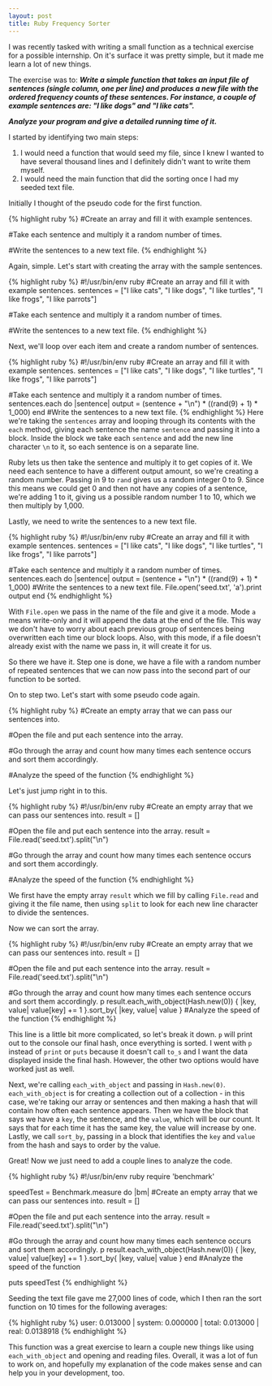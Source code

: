 ```yaml
---
layout: post
title: Ruby Frequency Sorter
---
```

I was recently tasked with writing a small function as a technical exercise for a possible internship.  On it's surface it was pretty simple, but it made me learn a lot of new things.

The exercise was to:
***Write a simple function that takes an input file of sentences (single column, one per line) and produces a new file with the ordered frequency counts of these sentences.  For instance, a couple of example sentences are: "I like dogs" and "I like cats".***

***Analyze your program and give a detailed running time of it.***

I started by identifying two main steps:

1. I would need a function that would seed my file, since I knew I wanted to have several thousand lines and I definitely didn't want to write them myself.
2. I would need the main function that did the sorting once I had my seeded text file.

Initially I thought of the pseudo code for the first function.

{% highlight ruby %}
#Create an array and fill it with example sentences.

#Take each sentence and multiply it a random number of times.

#Write the sentences to a new text file.
{% endhighlight %}

Again, simple. Let's start with creating the array with the sample sentences.

{% highlight ruby %}
#!/usr/bin/env ruby
#Create an array and fill it with example sentences.
sentences = ["I like cats", "I like dogs", "I like turtles", "I like frogs", "I like parrots"]

#Take each sentence and multiply it a random number of times.

#Write the sentences to a new text file.
{% endhighlight %}

Next, we'll loop over each item and create a random number of sentences.

{% highlight ruby %}
#!/usr/bin/env ruby
#Create an array and fill it with example sentences.
sentences = ["I like cats", "I like dogs", "I like turtles", "I like frogs", "I like parrots"]

#Take each sentence and multiply it a random number of times.
sentences.each do |sentence|
  output = (sentence + "\n") * ((rand(9) + 1) * 1_000)
end
#Write the sentences to a new text file.
{% endhighlight %}
Here we're taking the `sentences` array and looping through its contents with the `each` method, giving each sentence the name `sentence` and passing it into a block.  Inside the block we take each `sentence` and add the new line character `\n` to it, so each sentence is on a separate line.

Ruby lets us then take the sentence and multiply it to get copies of it.  We need each sentence to have a different output amount, so we're creating a random number.  Passing in 9 to `rand` gives us a random integer 0 to 9.  Since this means we could get 0 and then not have any copies of a sentence, we're adding 1 to it, giving us a possible random number 1 to 10, which we then multiply by 1,000.

Lastly, we need to write the sentences to a new text file.

{% highlight ruby %}
#!/usr/bin/env ruby
#Create an array and fill it with example sentences.
sentences = ["I like cats", "I like dogs", "I like turtles", "I like frogs", "I like parrots"]

#Take each sentence and multiply it a random number of times.
sentences.each do |sentence|
  output = (sentence + "\n") * ((rand(9) + 1) * 1_000)
#Write the sentences to a new text file.
  File.open('seed.txt', 'a').print output
end
{% endhighlight %}

With `File.open` we pass in the name of the file and give it a mode.  Mode `a` means write-only and it will append the data at the end of the file.  This way we don't have to worry about each previous group of sentences being overwritten each time our block loops.  Also, with this mode, if a file doesn't already exist with the name we pass in, it will create it for us.

So there we have it.  Step one is done, we have a file with a random number of repeated sentences that we can now pass into the second part of our function to be sorted.


On to step two.  Let's start with some pseudo code again.

{% highlight ruby %}
#Create an empty array that we can pass our sentences into.

#Open the file and put each sentence into the array.

#Go through the array and count how many times each sentence occurs and sort them accordingly.

#Analyze the speed of the function
{% endhighlight %}

Let's just jump right in to this.

{% highlight ruby %}
#!/usr/bin/env ruby
#Create an empty array that we can pass our sentences into.
result = []

#Open the file and put each sentence into the array.
result = File.read('seed.txt').split("\n")

#Go through the array and count how many times each sentence occurs and sort them accordingly.

#Analyze the speed of the function
{% endhighlight %}

We first have the empty array `result` which we fill by calling `File.read` and giving it the file name, then using `split` to look for each new line character to divide the sentences.

Now we can sort the array.

{% highlight ruby %}
#!/usr/bin/env ruby
#Create an empty array that we can pass our sentences into.
result = []

#Open the file and put each sentence into the array.
result = File.read('seed.txt').split("\n")

#Go through the array and count how many times each sentence occurs and sort them accordingly.
p result.each_with_object(Hash.new(0)) { |key, value| value[key] += 1 }.sort_by{ |key, value| value }
#Analyze the speed of the function
{% endhighlight %}

This line is a little bit more complicated, so let's break it down.  `p` will print out to the console our final hash, once everything is sorted.  I went with `p` instead of `print` or `puts` because it doesn't call `to_s` and I want the data displayed inside the final hash.  However, the other two options would have worked just as well.

Next, we're calling `each_with_object` and passing in `Hash.new(0)`.  `each_with_object` is for creating a collection out of a collection - in this case, we're taking our array or sentences and then making a hash that will contain how often each sentence appears.  Then we have the block that says we have a `key`, the sentence, and the `value`, which will be our count.  It says that for each time it has the same key, the value will increase by one.  Lastly, we call `sort_by`, passing in a block that identifies the `key` and `value` from the hash and says to order by the value.

Great! Now we just need to add a couple lines to analyze the code.

{% highlight ruby %}
#!/usr/bin/env ruby
require 'benchmark'

speedTest = Benchmark.measure do |bm|
#Create an empty array that we can pass our sentences into.
  result = []

#Open the file and put each sentence into the array.
  result = File.read('seed.txt').split("\n")

#Go through the array and count how many times each sentence occurs and sort them accordingly.
  p result.each_with_object(Hash.new(0)) { |key, value| value[key] += 1 }.sort_by{ |key, value| value }
end
#Analyze the speed of the function

puts speedTest
{% endhighlight %}

Seeding the text file gave me 27,000 lines of code, which I then ran the sort function on 10 times for the following averages:

{% highlight ruby %}
  user: 0.013000 | system: 0.000000 | total: 0.013000 | real: 0.0138918
{% endhighlight %}

This function was a great exercise to learn a couple new things like using `each_with_object` and opening and reading files.  Overall, it was a lot of fun to work on, and hopefully my explanation of the code makes sense and can help you in your development, too.
